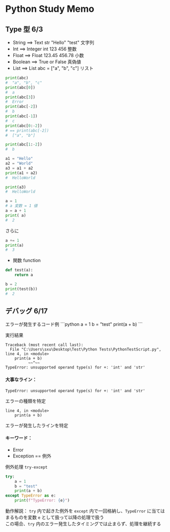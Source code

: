 <h1>Python Study Memo</h1>
<h2>Type 型 6/3 </h2>

- String ==> Text str "Hello" "test" 文字列
- Int ==> Integer int 123 456  整数
- Float ==>  Float 123.45  456.78  小数
- Boolean ==> True or False  真偽値
- List ==> List abc = ["a", "b", "c"]  リスト

```python
print(abc)
#  "a", "b", "c"
print(abc[0])
#  a
print(abc[3])
#  Error
print(abc[-2])
#  b
print(abc[-1])
#  c
print(abc[0:-2])
# == print(abc[-2])
#  ["a", "b"]
```

```python
print(abc[1:-2])
#  b

a1 = "Hello"
a2 = "World"
a3 = a1 + a2
print(a1 + a2)
#  HelloWorld

print(a3)
#  HelloWorld

a = 1
# a 変数 = 1 値
a = a + 1
print( a)
#  2
```

さらに
```Python
a += 1
print(a)
#  3
```

- 関数 function
```Python
def test(a):
    return a
```

```Python
b = 2
print(test(b))
#  2
```

<h2>デバッグ 6/17</h2>
エラーが発生するコード例
```python
a = 1
b = "test"
print(a + b)
```

実行結果
```
Traceback (most recent call last):
  File "C:\Users\sxu\Desktop\Test\Python Tests\PythonTestScript.py", line 4, in <module>
    print(a + b)
          ~~^~~
TypeError: unsupported operand type(s) for +: 'int' and 'str'
```

#### 大事なライン：
```
TypeError: unsupported operand type(s) for +: 'int' and 'str'
```
エラーの種類を特定

```
line 4, in <module>
    print(a + b)
```
エラーが発生したラインを特定

#### キーワード：
- Error
- Exception == 例外

例外処理 `try-except`
```python
try:
    a = 1
    b = "test"
    print(a + b)
except TypeError as e:
    print(f"TypeError: {e}")
```

動作解説： `try` 内で起きた例外を `except` 内で一回格納し、`TypeError` に当てはまるものを変数 `e` として扱って以降の処理で扱う<br>
この場合、`try` 内のエラー発生したタイミングでは止まらず、処理を継続する

